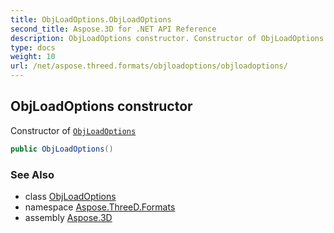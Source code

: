 ```yaml
---
title: ObjLoadOptions.ObjLoadOptions
second_title: Aspose.3D for .NET API Reference
description: ObjLoadOptions constructor. Constructor of ObjLoadOptions
type: docs
weight: 10
url: /net/aspose.threed.formats/objloadoptions/objloadoptions/
---
```

## ObjLoadOptions constructor

Constructor of [`ObjLoadOptions`](../)

```csharp
public ObjLoadOptions()
```

### See Also

* class [ObjLoadOptions](../)
* namespace [Aspose.ThreeD.Formats](../../objloadoptions/)
* assembly [Aspose.3D](../../../)


